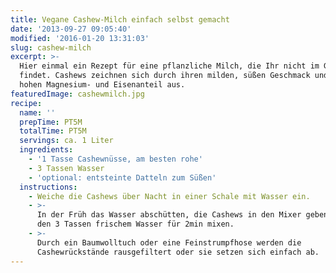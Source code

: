 ```yaml
---
title: Vegane Cashew-Milch einfach selbst gemacht
date: '2013-09-27 09:05:40'
modified: '2016-01-20 13:31:03'
slug: cashew-milch
excerpt: >-
  Hier einmal ein Rezept für eine pflanzliche Milch, die Ihr nicht im Geschäft
  findet. Cashews zeichnen sich durch ihren milden, süßen Geschmack und ihren
  hohen Magnesium- und Eisenanteil aus. 
featuredImage: cashewmilch.jpg
recipe:
  name: ''
  prepTime: PT5M
  totalTime: PT5M
  servings: ca. 1 Liter
  ingredients:
    - '1 Tasse Cashewnüsse, am besten rohe'
    - 3 Tassen Wasser
    - 'optional: entsteinte Datteln zum Süßen'
  instructions:
    - Weiche die Cashews über Nacht in einer Schale mit Wasser ein.
    - >-
      In der Früh das Wasser abschütten, die Cashews in den Mixer geben und mit
      den 3 Tassen frischem Wasser für 2min mixen.
    - >-
      Durch ein Baumwolltuch oder eine Feinstrumpfhose werden die
      Cashewrückstände rausgefiltert oder sie setzen sich einfach ab.
---
```


[<!-- Image removed (no copyright): cashew-milch-collage-1024x337.jpg -->](https://www.veganblatt.com/i/cashew-milch-collage.jpg)
